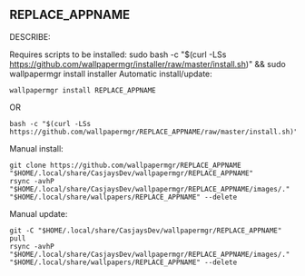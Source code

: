 ## REPLACE_APPNAME
  
  DESCRIBE:
  
Requires scripts to be installed: sudo bash -c "$(curl -LSs https://github.com/wallpapermgr/installer/raw/master/install.sh)" && sudo wallpapermgr install installer
Automatic install/update:  
```shell
wallpapermgr install REPLACE_APPNAME
```
OR  
```shell
bash -c "$(curl -LSs https://github.com/wallpapermgr/REPLACE_APPNAME/raw/master/install.sh)"
```
  
Manual install:  
```shell
git clone https://github.com/wallpapermgr/REPLACE_APPNAME "$HOME/.local/share/CasjaysDev/wallpapermgr/REPLACE_APPNAME"
rsync -avhP "$HOME/.local/share/CasjaysDev/wallpapermgr/REPLACE_APPNAME/images/." "$HOME/.local/share/wallpapers/REPLACE_APPNAME" --delete
```
  
Manual update:    
```shell
git -C "$HOME/.local/share/CasjaysDev/wallpapermgr/REPLACE_APPNAME" pull
rsync -avhP "$HOME/.local/share/CasjaysDev/wallpapermgr/REPLACE_APPNAME/images/." "$HOME/.local/share/wallpapers/REPLACE_APPNAME" --delete
```

